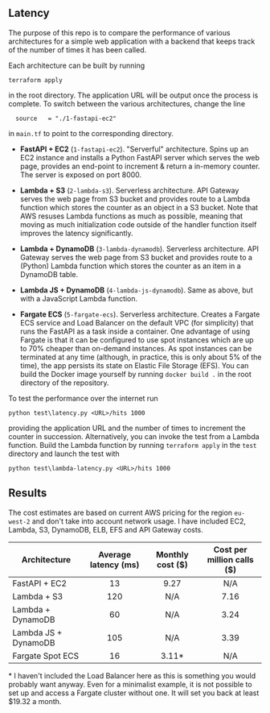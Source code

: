 ## Latency

The purpose of this repo is to compare the performance of various architectures for a simple web application with a backend that keeps track of the number of times it has been called.

Each architecture can be built by running
```
terraform apply
```
in the root directory. The application URL will be output once the process is complete. To switch between the various architectures, change the line
```
  source   = "./1-fastapi-ec2"
```
in `main.tf` to point to the corresponding directory.

* **FastAPI + EC2** (`1-fastapi-ec2`). "Serverful" architecture. Spins up an EC2 instance and installs a Python FastAPI server which serves the web page, provides an end-point to increment & return a in-memory counter. The server is exposed on port 8000.

* **Lambda + S3** (`2-lambda-s3`). Serverless architecture. API Gateway serves the web page from S3 bucket and provides route to a Lambda function which stores the counter as an object in a S3 bucket. Note that AWS resuses Lambda functions as much as possible, meaning that moving as much initialization code outside of the handler function itself improves the latency significantly.

* **Lambda + DynamoDB** (`3-lambda-dynamodb`). Serverless architecture. API Gateway serves the web page from S3 bucket and provides route to a (Python) Lambda function which stores the counter as an item in a DynamoDB table.

* **Lambda JS + DynamoDB** (`4-lambda-js-dynamodb`). Same as above, but with a JavaScript Lambda function.

* **Fargate ECS** (`5-fargate-ecs`). Serverless architecture. Creates a Fargate ECS service and Load Balancer on the default VPC (for simplicity) that runs the FastAPI as a task inside a container. One advantage of using Fargate is that it can be configured to use spot instances which are up to 70% cheaper than on-demand instances. As spot instances can be terminated at any time (although, in practice, this is only about 5% of the time), the app persists its state on Elastic File Storage (EFS). You can build the Docker image yourself by running `docker build .` in the root directory of the repository.

To test the performance over the internet run
```
python test\latency.py <URL>/hits 1000
```
providing the application URL and the number of times to increment the counter in succession. Alternatively, you can invoke the test from a Lambda function. Build the Lambda function by running `terraform apply` in the `test` directory and launch the test with
```
python test\lambda-latency.py <URL>/hits 1000
```

## Results

The cost estimates are based on current AWS pricing for the region `eu-west-2` and don't take into account network usage. I have included EC2, Lambda, S3, DynamoDB, ELB, EFS and API Gateway costs.

| Architecture         | Average latency (ms) | Monthly cost ($) | Cost per million calls ($) |
|----------------------|:--------------------:|:----------------:|:--------------------------:|
| FastAPI + EC2        | 13                   | 9.27             | N/A                        |
| Lambda + S3          | 120                  | N/A              | 7.16                       |
| Lambda + DynamoDB    | 60                   | N/A              | 3.24                       |
| Lambda JS + DynamoDB | 105                  | N/A              | 3.39                       |
| Fargate Spot ECS     | 16                   | 3.11\*           | N/A                        |

\* I haven't included the Load Balancer here as this is something you would probably want anyway. Even for a minimalist example, it is not possible to set up and access a Fargate cluster without one. It will set you back at least $19.32 a month.
